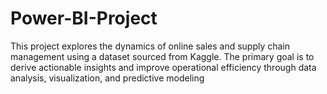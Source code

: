 # Power-BI-Project
This project explores the dynamics of online sales and supply chain management using a dataset sourced from Kaggle. The primary goal is to derive actionable insights and improve operational efficiency through data analysis, visualization, and predictive modeling

